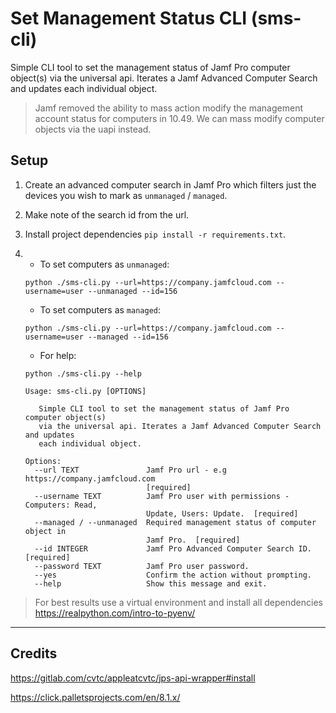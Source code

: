# Set Management Status CLI (sms-cli)

Simple CLI tool to set the management status of Jamf Pro computer object(s) via the universal api. Iterates a Jamf Advanced Computer Search and updates each individual object.

> Jamf removed the ability to mass action modify the management account status for computers in 10.49. We can mass modify computer objects via the uapi instead.

## Setup

1. Create an advanced computer search in Jamf Pro which filters just the devices you wish to mark as `unmanaged` / `managed`. 
2. Make note of the search id from the url.
3. Install project dependencies `pip install -r requirements.txt`. 
4. - To set computers as `unmanaged`:
    
    `python ./sms-cli.py --url=https://company.jamfcloud.com --username=user --unmanaged --id=156`
   
   - To set computers as `managed`:
   
   `python ./sms-cli.py --url=https://company.jamfcloud.com --username=user --managed --id=156`

   - For help:
  
   `python ./sms-cli.py --help`
   
   ```
   Usage: sms-cli.py [OPTIONS]

      Simple CLI tool to set the management status of Jamf Pro computer object(s)
      via the universal api. Iterates a Jamf Advanced Computer Search and updates 
      each individual object.

   Options:
     --url TEXT               Jamf Pro url - e.g https://company.jamfcloud.com
                              [required]
     --username TEXT          Jamf Pro user with permissions - Computers: Read,
                              Update, Users: Update.  [required]
     --managed / --unmanaged  Required management status of computer object in
                              Jamf Pro.  [required]
     --id INTEGER             Jamf Pro Advanced Computer Search ID.  [required]
     --password TEXT          Jamf Pro user password.
     --yes                    Confirm the action without prompting.
     --help                   Show this message and exit.
   ```

> For best results use a virtual environment and install all dependencies https://realpython.com/intro-to-pyenv/

---

## Credits

https://gitlab.com/cvtc/appleatcvtc/jps-api-wrapper#install

https://click.palletsprojects.com/en/8.1.x/
